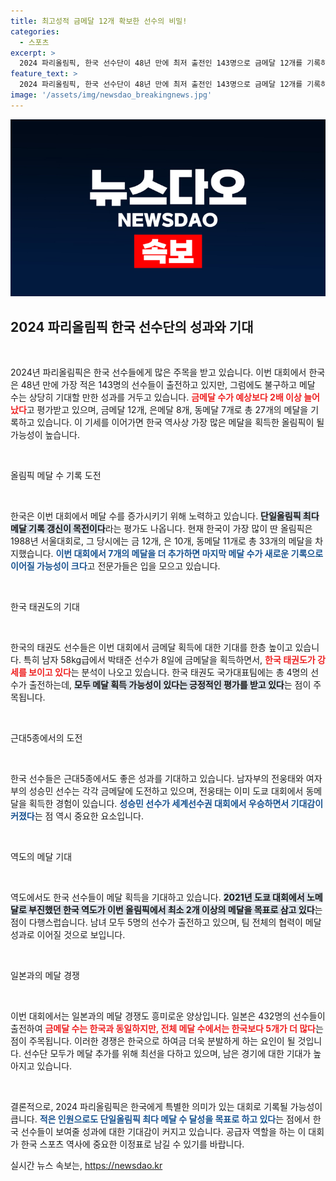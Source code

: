 ```yaml
---
title: 최고성적 금메달 12개 확보한 선수의 비밀!
categories:
  - 스포츠
excerpt: >
  2024 파리올림픽, 한국 선수단이 48년 만에 최저 출전인 143명으로 금메달 12개를 기록하며 역대 최다 메달 가능성을 높이고 있다. 태권도, 근대5종 등 다양한 종목에서 기대감을 모으는 가운데, 금 2개 추가 시 단일 올림픽 최다 메달 경신이 확정된다!
feature_text: >
  2024 파리올림픽, 한국 선수단이 48년 만에 최저 출전인 143명으로 금메달 12개를 기록하며 역대 최다 메달 가능성을 높이고 있다. 태권도, 근대5종 등 다양한 종목에서 기대감을 모으는 가운데, 금 2개 추가 시 단일 올림픽 최다 메달 경신이 확정된다!
image: '/assets/img/newsdao_breakingnews.jpg'
---
```


<p><img src="/assets/img/newsdao_breakingnews.jpg" alt="cryptoinkorea 속보" /></p>

<h2 data-ke-size="size26">2024 파리올림픽 한국 선수단의 성과와 기대</h2>

<p data-ke-size="size16">&nbsp;</p>

<p>2024년 파리올림픽은 한국 선수들에게 많은 주목을 받고 있습니다. 이번 대회에서 한국은 48년 만에 가장 적은 143명의 선수들이 출전하고 있지만, 그럼에도 불구하고 메달 수는 상당히 기대할 만한 성과를 거두고 있습니다. <b><span style="color: #ee2323;">금메달 수가 예상보다 2배 이상 늘어났다</span></b>고 평가받고 있으며, 금메달 12개, 은메달 8개, 동메달 7개로 총 27개의 메달을 기록하고 있습니다. 이 기세를 이어가면 한국 역사상 가장 많은 메달을 획득한 올림픽이 될 가능성이 높습니다.</p>

<p data-ke-size="size16">&nbsp;</p>

<p>올림픽 메달 수 기록 도전</p>

<p data-ke-size="size16">&nbsp;</p>

<p>한국은 이번 대회에서 메달 수를 증가시키기 위해 노력하고 있습니다. <b><span style="background-color: #21538527;">단일올림픽 최다 메달 기록 갱신이 목전이다</span></b>라는 평가도 나옵니다. 현재 한국이 가장 많이 딴 올림픽은 1988년 서울대회로, 그 당시에는 금 12개, 은 10개, 동메달 11개로 총 33개의 메달을 차지했습니다. <b><span style="color: #1a5490;">이번 대회에서 7개의 메달을 더 추가하면 마지막 메달 수가 새로운 기록으로 이어질 가능성이 크다</span></b>고 전문가들은 입을 모으고 있습니다.</p>

<p data-ke-size="size16">&nbsp;</p>

<p>한국 태권도의 기대</p>

<p data-ke-size="size16">&nbsp;</p>

<p>한국의 태권도 선수들은 이번 대회에서 금메달 획득에 대한 기대를 한층 높이고 있습니다. 특히 남자 58kg급에서 박태준 선수가 8일에 금메달을 획득하면서, <b><span style="color: #ee2323;">한국 태권도가 강세를 보이고 있다</span></b>는 분석이 나오고 있습니다. 한국 태권도 국가대표팀에는 총 4명의 선수가 출전하는데, <b><span style="background-color: #21538527;">모두 메달 획득 가능성이 있다는 긍정적인 평가를 받고 있다</span></b>는 점이 주목됩니다.</p>

<p data-ke-size="size16">&nbsp;</p>

<p>근대5종에서의 도전</p>

<p data-ke-size="size16">&nbsp;</p>

<p>한국 선수들은 근대5종에서도 좋은 성과를 기대하고 있습니다. 남자부의 전웅태와 여자부의 성승민 선수는 각각 금메달에 도전하고 있으며, 전웅태는 이미 도쿄 대회에서 동메달을 획득한 경험이 있습니다. <b><span style="color: #1a5490;">성승민 선수가 세계선수권 대회에서 우승하면서 기대감이 커졌다</span></b>는 점 역시 중요한 요소입니다.</p>

<p data-ke-size="size16">&nbsp;</p>

<p>역도의 메달 기대</p>

<p data-ke-size="size16">&nbsp;</p>

<p>역도에서도 한국 선수들이 메달 획득을 기대하고 있습니다. <b><span style="background-color: #21538527;">2021년 도쿄 대회에서 노메달로 부진했던 한국 역도가 이번 올림픽에서 최소 2개 이상의 메달을 목표로 삼고 있다</span></b>는 점이 다행스럽습니다. 남녀 모두 5명의 선수가 출전하고 있으며, 팀 전체의 협력이 메달 성과로 이어질 것으로 보입니다.</p>

<p data-ke-size="size16">&nbsp;</p>

<p>일본과의 메달 경쟁</p>

<p data-ke-size="size16">&nbsp;</p>

<p>이번 대회에서는 일본과의 메달 경쟁도 흥미로운 양상입니다. 일본은 432명의 선수들이 출전하여 <b><span style="color: #ee2323;">금메달 수는 한국과 동일하지만, 전체 메달 수에서는 한국보다 5개가 더 많다</span></b>는 점이 주목됩니다. 이러한 경쟁은 한국으로 하여금 더욱 분발하게 하는 요인이 될 것입니다. 선수단 모두가 메달 추가를 위해 최선을 다하고 있으며, 남은 경기에 대한 기대가 높아지고 있습니다.</p>

<p data-ke-size="size16">&nbsp;</p>

<p>결론적으로, 2024 파리올림픽은 한국에게 특별한 의미가 있는 대회로 기록될 가능성이 큽니다. <b><span style="color: #1a5490;">적은 인원으로도 단일올림픽 최다 메달 수 달성을 목표로 하고 있다</span></b>는 점에서 한국 선수들이 보여줄 성과에 대한 기대감이 커지고 있습니다. 공급자 역할을 하는 이 대회가 한국 스포츠 역사에 중요한 이정표로 남길 수 있기를 바랍니다.</p>
실시간 뉴스 속보는, <a href="https://newsdao.kr" rel="dofollow">https://newsdao.kr</a>


